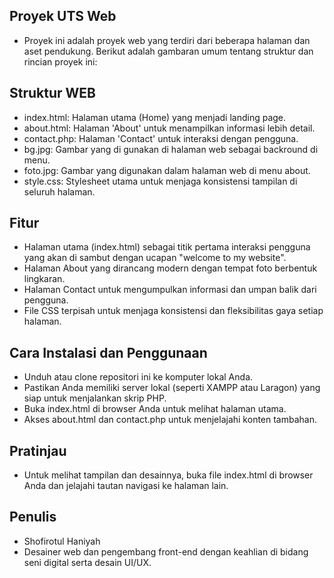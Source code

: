 ## Proyek UTS Web

- Proyek ini adalah proyek web yang terdiri dari beberapa halaman dan aset pendukung. Berikut adalah gambaran umum tentang struktur dan rincian proyek ini:

## Struktur WEB

- index.html: Halaman utama (Home) yang menjadi landing page.
- about.html: Halaman 'About' untuk menampilkan informasi lebih detail.
- contact.php: Halaman 'Contact' untuk interaksi dengan pengguna.
- bg.jpg: Gambar yang di gunakan di halaman web sebagai backround di menu.
- foto.jpg: Gambar yang digunakan dalam halaman web di menu about.
- style.css: Stylesheet utama untuk menjaga konsistensi tampilan di seluruh halaman.

## Fitur

- Halaman utama (index.html) sebagai titik pertama interaksi pengguna yang akan di sambut dengan ucapan "welcome to my website".
- Halaman About yang dirancang modern dengan tempat foto berbentuk lingkaran.
- Halaman Contact untuk mengumpulkan informasi dan umpan balik dari pengguna.
- File CSS terpisah untuk menjaga konsistensi dan fleksibilitas gaya setiap halaman.

## Cara Instalasi dan Penggunaan

- Unduh atau clone repositori ini ke komputer lokal Anda.
- Pastikan Anda memiliki server lokal (seperti XAMPP atau Laragon) yang siap untuk menjalankan skrip PHP.
- Buka index.html di browser Anda untuk melihat halaman utama.
- Akses about.html dan contact.php untuk menjelajahi konten tambahan.

## Pratinjau

- Untuk melihat tampilan dan desainnya, buka file index.html di browser Anda dan jelajahi tautan navigasi ke halaman lain.

## Penulis

- Shofirotul Haniyah 
- Desainer web dan pengembang front-end dengan keahlian di bidang seni digital serta desain UI/UX.
